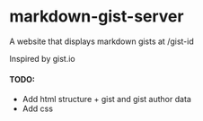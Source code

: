 markdown-gist-server
=========

A website that displays markdown gists at /gist-id

Inspired by gist.io


#### TODO:
* Add html structure + gist and gist author data
* Add css
